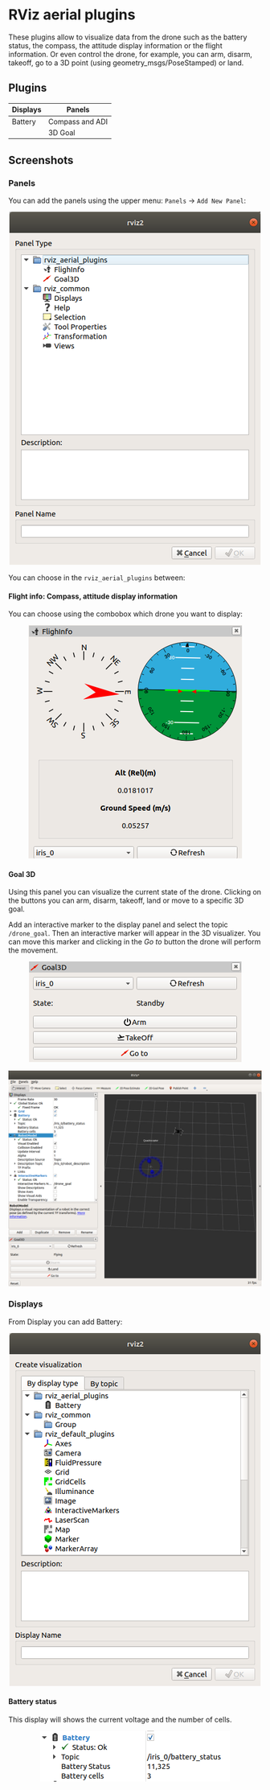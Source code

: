 # RViz aerial plugins

These plugins allow to visualize data from the drone such as the battery status, the compass, the attitude display information or the flight information. Or even control the drone, for example, you can arm, disarm, takeoff, go to a 3D point (using geometry_msgs/PoseStamped) or land.

## Plugins
<center>

| Displays              | Panels         |
| --------------------- | -------------- |
| Battery               | Compass and ADI|
|                       | 3D Goal        |

</center>

## Screenshots

### Panels

You can add the panels using the upper menu: `Panels` -> `Add New Panel`:

<center>

  ![](img/panels.png)

</center>

You can choose in the `rviz_aerial_plugins` between:

#### Flight info: Compass, attitude display information

You can choose using the combobox which drone you want to display:

<center>

  ![](img/compass_and_adi.png)

</center>

#### Goal 3D

Using this panel you can visualize the current state of the drone. Clicking on the buttons you can arm, disarm, takeoff, land or move to a specific 3D goal.

Add an interactive marker to the display panel and select the topic `/drone_goal`. Then an interactive marker will appear in the 3D visualizer. You can move this marker and clicking in the *Go to*  button the drone will perform the movement.

<center>

  ![](img/goal3d.png)

</center>

<center>

  ![](img/drone_3dpose.png)

</center>

### Displays

From Display you can add Battery:

<center>

  ![](img/visualization.png)

</center>


#### Battery status

This display will shows the current voltage and the number of cells.

<center>

  ![](img/battery.png)

</center>
